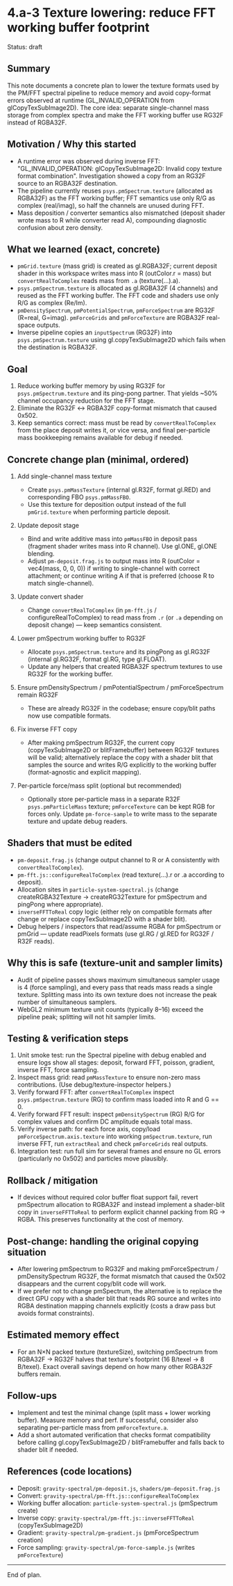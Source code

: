 # 4.a-3 Texture lowering: reduce FFT working buffer footprint

Status: draft

Summary
-------
This note documents a concrete plan to lower the texture formats used by the PM/FFT spectral pipeline to reduce memory and avoid copy-format errors observed at runtime (GL_INVALID_OPERATION from glCopyTexSubImage2D). The core idea: separate single-channel mass storage from complex spectra and make the FFT working buffer use RG32F instead of RGBA32F.

Motivation / Why this started
--------------------------------
- A runtime error was observed during inverse FFT: "GL_INVALID_OPERATION: glCopyTexSubImage2D: Invalid copy texture format combination". Investigation showed a copy from an RG32F source to an RGBA32F destination.
- The pipeline currently reuses `psys.pmSpectrum.texture` (allocated as RGBA32F) as the FFT working buffer; FFT semantics use only R/G as complex (real/imag), so half the channels are unused during FFT.
- Mass deposition / converter semantics also mismatched (deposit shader wrote mass to R while converter read A), compounding diagnostic confusion about zero density.

What we learned (exact, concrete)
---------------------------------
- `pmGrid.texture` (mass grid) is created as gl.RGBA32F; current deposit shader in this workspace writes mass into R (outColor.r = mass) but `convertRealToComplex` reads mass from `.a` (texture(...).a).
- `psys.pmSpectrum.texture` is allocated as gl.RGBA32F (4 channels) and reused as the FFT working buffer. The FFT code and shaders use only R/G as complex (Re/Im).
- `pmDensitySpectrum`, `pmPotentialSpectrum`, `pmForceSpectrum` are RG32F (R=real, G=imag). `pmForceGrids` and `pmForceTexture` are RGBA32F real-space outputs.
- Inverse pipeline copies an `inputSpectrum` (RG32F) into `psys.pmSpectrum.texture` using gl.copyTexSubImage2D which fails when the destination is RGBA32F.

Goal
----
1. Reduce working buffer memory by using RG32F for `psys.pmSpectrum.texture` and its ping-pong partner. That yields ~50% channel occupancy reduction for the FFT stage.
2. Eliminate the RG32F ↔ RGBA32F copy-format mismatch that caused 0x502.
3. Keep semantics correct: mass must be read by `convertRealToComplex` from the place deposit writes it, or vice versa, and final per-particle mass bookkeeping remains available for debug if needed.

Concrete change plan (minimal, ordered)
-------------------------------------
1. Add single-channel mass texture
   - Create `psys.pmMassTexture` (internal gl.R32F, format gl.RED) and corresponding FBO `psys.pmMassFBO`.
   - Use this texture for deposition output instead of the full `pmGrid.texture` when performing particle deposit.

2. Update deposit stage
   - Bind and write additive mass into `pmMassFBO` in deposit pass (fragment shader writes mass into R channel). Use gl.ONE, gl.ONE blending.
   - Adjust `pm-deposit.frag.js` to output mass into R (outColor = vec4(mass, 0, 0, 0)) if writing to single-channel with correct attachment; or continue writing A if that is preferred (choose R to match single-channel).

3. Update convert shader
   - Change `convertRealToComplex` (in `pm-fft.js` / configureRealToComplex) to read mass from `.r` (or `.a` depending on deposit change) — keep semantics consistent.

4. Lower pmSpectrum working buffer to RG32F
   - Allocate `psys.pmSpectrum.texture` and its pingPong as gl.RG32F (internal gl.RG32F, format gl.RG, type gl.FLOAT).
   - Update any helpers that created RGBA32F spectrum textures to use RG32F for the working buffer.

5. Ensure pmDensitySpectrum / pmPotentialSpectrum / pmForceSpectrum remain RG32F
   - These are already RG32F in the codebase; ensure copy/blit paths now use compatible formats.

6. Fix inverse FFT copy
   - After making pmSpectrum RG32F, the current copy (copyTexSubImage2D or blitFramebuffer) between RG32F textures will be valid; alternatively replace the copy with a shader blit that samples the source and writes R/G explicitly to the working buffer (format-agnostic and explicit mapping).

7. Per‑particle force/mass split (optional but recommended)
   - Optionally store per-particle mass in a separate R32F `psys.pmParticleMass` texture; `pmForceTexture` can be kept RGB for forces only. Update `pm-force-sample` to write mass to the separate texture and update debug readers.

Shaders that must be edited
---------------------------
- `pm-deposit.frag.js` (change output channel to R or A consistently with `convertRealToComplex`).
- `pm-fft.js::configureRealToComplex` (read texture(...).r or .a according to deposit).
- Allocation sites in `particle-system-spectral.js` (change createRGBA32Texture -> createRG32Texture for pmSpectrum and pingPong where appropriate).
- `inverseFFTToReal` copy logic (either rely on compatible formats after change or replace copyTexSubImage2D with a shader blit).
- Debug helpers / inspectors that read/assume RGBA for pmSpectrum or pmGrid — update readPixels formats (use gl.RG / gl.RED for RG32F / R32F reads).

Why this is safe (texture‑unit and sampler limits)
-------------------------------------------------
- Audit of pipeline passes shows maximum simultaneous sampler usage is 4 (force sampling), and every pass that reads mass reads a single texture. Splitting mass into its own texture does not increase the peak number of simultaneous samplers.
- WebGL2 minimum texture unit counts (typically 8–16) exceed the pipeline peak; splitting will not hit sampler limits.

Testing & verification steps
----------------------------
1. Unit smoke test: run the Spectral pipeline with debug enabled and ensure logs show all stages: deposit, forward FFT, poisson, gradient, inverse FFT, force sampling.
2. Inspect mass grid: read `pmMassTexture` to ensure non-zero mass contributions. (Use debug/texture-inspector helpers.)
3. Verify forward FFT: after `convertRealToComplex` inspect `psys.pmSpectrum.texture` (RG) to confirm mass loaded into R and G == 0.
4. Verify forward FFT result: inspect `pmDensitySpectrum` (RG) R/G for complex values and confirm DC amplitude equals total mass.
5. Verify inverse path: for each force axis, copy/load `pmForceSpectrum.axis.texture` into working `pmSpectrum.texture`, run inverse FFT, run `extractReal` and check `pmForceGrids` real outputs.
6. Integration test: run full sim for several frames and ensure no GL errors (particularly no 0x502) and particles move plausibly.

Rollback / mitigation
---------------------
- If devices without required color buffer float support fail, revert pmSpectrum allocation to RGBA32F and instead implement a shader-blit copy in `inverseFFTToReal` to perform explicit channel packing from RG → RGBA. This preserves functionality at the cost of memory.

Post-change: handling the original copying situation
--------------------------------------------------
- After lowering pmSpectrum to RG32F and making pmForceSpectrum / pmDensitySpectrum RG32F, the format mismatch that caused the 0x502 disappears and the current copy/blit code will work.
- If we prefer not to change pmSpectrum, the alternative is to replace the direct GPU copy with a shader blit that reads RG source and writes into RGBA destination mapping channels explicitly (costs a draw pass but avoids format constraints).

Estimated memory effect
-----------------------
- For an N×N packed texture (textureSize), switching pmSpectrum from RGBA32F → RG32F halves that texture's footprint (16 B/texel → 8 B/texel). Exact overall savings depend on how many other RGBA32F buffers remain.

Follow-ups
----------
- Implement and test the minimal change (split mass + lower working buffer). Measure memory and perf. If successful, consider also separating per-particle mass from `pmForceTexture.a`.
- Add a short automated verification that checks format compatibility before calling gl.copyTexSubImage2D / blitFramebuffer and falls back to shader blit if needed.

References (code locations)
--------------------------
- Deposit: `gravity-spectral/pm-deposit.js`, `shaders/pm-deposit.frag.js`
- Convert: `gravity-spectral/pm-fft.js::configureRealToComplex`
- Working buffer allocation: `particle-system-spectral.js` (pmSpectrum create)
- Inverse copy: `gravity-spectral/pm-fft.js::inverseFFTToReal` (copyTexSubImage2D)
- Gradient: `gravity-spectral/pm-gradient.js` (pmForceSpectrum creation)
- Force sampling: `gravity-spectral/pm-force-sample.js` (writes `pmForceTexture`)

---
End of plan.
